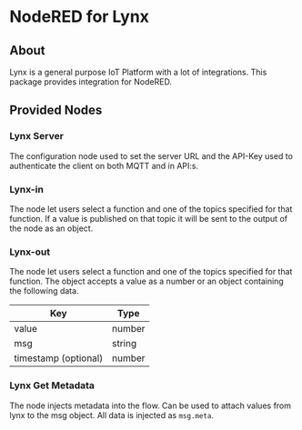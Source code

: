 # NodeRED for Lynx
## About
Lynx is a general purpose IoT Platform with a lot of integrations. This package provides integration for NodeRED.

## Provided Nodes
### Lynx Server
The configuration node used to set the server URL and the API-Key used to authenticate the client on both MQTT and in 
API:s.

### Lynx-in
The node let users select a function and one of the topics specified for that function. If a value is published on 
that topic it will be sent to the output of the node as an object.

### Lynx-out
The node let users select a function and one of the topics specified for that function. The object accepts a value as a
number or an object containing the following data.

| Key | Type |
|-----|------|
| value | number |
| msg | string |
| timestamp (optional) | number |

### Lynx Get Metadata
The node injects metadata into the flow. Can be used to attach values from lynx to the msg object. All data is injected as `msg.meta`.
